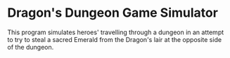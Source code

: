 # Dragon's Dungeon Game Simulator

This program simulates heroes' travelling through a dungeon in an attempt to try to steal a sacred Emerald from the Dragon's lair at the opposite side of the dungeon. 
